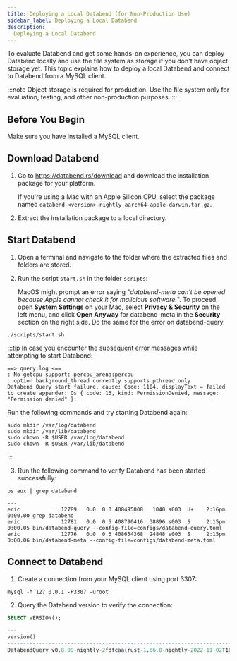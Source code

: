 ```yaml
---
title: Deploying a Local Databend (for Non-Production Use)
sidebar_label: Deploying a Local Databend
description:
  Deploying a Local Databend
---
```


To evaluate Databend and get some hands-on experience, you can deploy Databend locally and use the file system as storage if you don't have object storage yet. This topic explains how to deploy a local Databend and connect to Databend from a MySQL client.

:::note
Object storage is required for production. Use the file system only for evaluation, testing, and other non-production purposes.
:::

## Before You Begin

Make sure you have installed a MySQL client.

## Download Databend

1. Go to https://databend.rs/download and download the installation package for your platform.

    If you're using a Mac with an Apple Silicon CPU, select the package named `databend-<version>-nightly-aarch64-apple-darwin.tar.gz`.

2. Extract the installation package to a local directory.

## Start Databend

1. Open a terminal and navigate to the folder where the extracted files and folders are stored.

2. Run the script `start.sh` in the folder `scripts`:

    MacOS might prompt an error saying "*databend-meta can't be opened because Apple cannot check it for malicious software.*". To proceed, open **System Settings** on your Mac, select **Privacy & Security** on the left menu, and click **Open Anyway** for databend-meta in the **Security** section on the right side. Do the same for the error on databend-query.

```shell
./scripts/start.sh
```

:::tip
In case you encounter the subsequent error messages while attempting to start Databend:

```shell
==> query.log <==
: No getcpu support: percpu_arena:percpu
: option background_thread currently supports pthread only
Databend Query start failure, cause: Code: 1104, displayText = failed to create appender: Os { code: 13, kind: PermissionDenied, message: "Permission denied" }.
```
Run the following commands and try starting Databend again:

```shell
sudo mkdir /var/log/databend
sudo mkdir /var/lib/databend
sudo chown -R $USER /var/log/databend
sudo chown -R $USER /var/lib/databend
```
:::

3. Run the following command to verify Databend has been started successfully:

```shell
ps aux | grep databend

---
eric             12789   0.0  0.0 408495808   1040 s003  U+    2:16pm   0:00.00 grep databend
eric             12781   0.0  0.5 408790416  38896 s003  S     2:15pm   0:00.05 bin/databend-query --config-file=configs/databend-query.toml
eric             12776   0.0  0.3 408654368  24848 s003  S     2:15pm   0:00.06 bin/databend-meta --config-file=configs/databend-meta.toml
```

## Connect to Databend

1. Create a connection from your MySQL client using port 3307:

```shell
mysql -h 127.0.0.1 -P3307 -uroot
```

2. Query the Databend version to verify the connection:

```sql
SELECT VERSION();

---
version()                                                                             |
--------------------------------------------------------------------------------------+
DatabendQuery v0.8.99-nightly-2fdfcaa(rust-1.66.0-nightly-2022-11-02T18:06:39.712775Z)|
```
